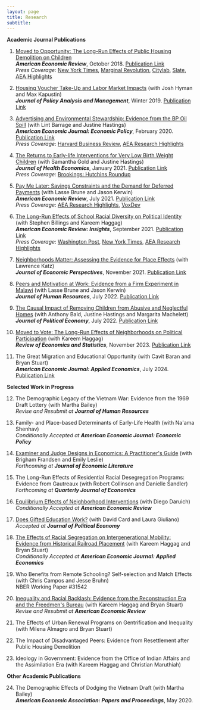 ```yaml
---
layout: page
title: Research
subtitle: 
---
```


<!-- ## Research -->
<!-- ---- -->

**Academic Journal Publications**

1. [Moved to Opportunity: The Long-Run Effects of Public Housing Demolition on Children](http://www.ericchyn.com/files/Chyn_2018_AER_Moved_to_Opportunity.pdf)  
   ***American Economic Review***, October 2018. [Publication Link](https://www.aeaweb.org/articles?id=10.1257/aer.20161352)  
   _Press Coverage_: [New York Times](http://www.nytimes.com/2016/03/27/upshot/growing-up-in-a-bad-neighborhood-does-more-harm-than-we-thought.html), [Marginal Revolution](http://marginalrevolution.com/marginalrevolution/2016/03/americas-poor-move-around-enough.html), [Citylab](http://www.citylab.com/housing/2016/03/what-demolitions-of-chicagos-projects-in-1990-reveal-about-housing-vouchers/475809/), [Slate](http://www.slate.com/blogs/xx_factor/2016/04/08/getting_poor_kids_out_of_poor_neighborhoods_helps_even_more_than_we_thought.html), [AEA Highlights](https://www.aeaweb.org/research/public-housing-demolition-forced-relocation-impact-employment-earnings)

2. [Housing Voucher Take-Up and Labor Market Impacts](http://www.ericchyn.com/files/CHK_2018_JPAM_Housing_Voucher_Take-Up_and_Labor_Market_Impacts.pdf) (with Josh Hyman and Max Kapustin)  
   ***Journal of Policy Analysis and Management***, Winter 2019. [Publication Link](https://onlinelibrary.wiley.com/doi/10.1002/pam.22104)

3. [Advertising and Environmental Stewardship: Evidence from the BP Oil Spill](http://www.ericchyn.com/files/BCH_2020_AEJ_Advertising_and_Environmental_Stewardship.pdf) (with Lint Barrage and Justine Hastings)  
   ***American Economic Journal: Economic Policy***, February 2020. [Publication Link](https://www.aeaweb.org/articles?id=10.1257/pol.20160555)  
   _Press Coverage_: [Harvard Business Review](https://hbr.org/2014/02/study-green-advertising-helped-bp-recover-from-the-deepwater-horizon-spill), [AEA Research Highlights](https://www.aeaweb.org/research/bp-oil-spill-advertising)

4. [The Returns to Early-life Interventions for Very Low Birth Weight Children](http://www.ericchyn.com/files/CGH_2021_JHE_The_Returns_to_Early-life_Interventions.pdf) (with Samantha Gold and Justine Hastings)  
   ***Journal of Health Economics***, January 2021. [Publication Link](https://www.sciencedirect.com/science/article/pii/S0167629620310468)  
   _Press Coverage_: [Brookings: Hutchins Roundup](https://www.brookings.edu/blog/up-front/2019/04/18/hutchins-roundup-early-childhood-health-investments-knowledge-diffusion-and-more/)

5. [Pay Me Later: Savings Constraints and the Demand for Deferred Payments](https://www.ericchyn.com/files/BCK_2021_AER_Pay_Me_Later_Savings_Constraints.pdf) (with Lasse Brune and Jason Kerwin)  
   ***American Economic Review***, July 2021. [Publication Link](https://www.aeaweb.org/articles?id=10.1257/aer.20191657)  
   _Press Coverage_: [AEA Research Highlights](https://www.aeaweb.org/research/deferred-payment-malawi-savings), [VoxDev](https://voxdev.org/topic/finance/overcoming-barriers-savings-through-deferred-wage-payments-evidence-malawi)

6. [The Long-Run Effects of School Racial Diversity on Political Identity](http://www.ericchyn.com/files/BCH_2021_AERI_The_Long-Run_Effects_of_School_Racial_Diversity.pdf) (with Stephen Billings and Kareem Haggag)  
   ***American Economic Review: Insights***, September 2021. [Publication Link](https://www.aeaweb.org/articles?id=10.1257/aeri.20200336)  
   _Press Coverage_: [Washington Post](https://www.washingtonpost.com/business/2020/06/12/white-students-exposed-more-minority-peers-are-less-likely-register-republicans/), [New York Times](https://www.nytimes.com/2021/09/01/opinion/us-multiracial-democracy.html), [AEA Research Highlights](https://www.aeaweb.org/research/school-diversity-political-affiliation)

7. [Neighborhoods Matter: Assessing the Evidence for Place Effects](https://www.nber.org/papers/w28953) (with Lawrence Katz)  
   ***Journal of Economic Perspectives***, November 2021. [Publication Link](https://www.aeaweb.org/articles?id=10.1257/jep.35.4.197)

8. [Peers and Motivation at Work: Evidence from a Firm Experiment in Malawi](http://www.ericchyn.com/files/Brune_Chyn_and_Kerwin_PeerEffects_Latest.pdf) (with Lasse Brune and Jason Kerwin)  
   ***Journal of Human Resources***, July 2022. [Publication Link](http://jhr.uwpress.org/content/57/4/1147.abstract?etoc)


9. [The Causal Impact of Removing Children from Abusive and Neglectful Homes](https://www.ericchyn.com/files/BCHM_2021_Removals.pdf) (with Anthony Bald, Justine Hastings and Margarita Machelett)  
   ***Journal of Political Economy***, July 2022. [Publication Link](https://www.journals.uchicago.edu/doi/10.1086/719856)

10. [Moved to Vote: The Long-Run Effects of Neighborhoods on Political Participation](https://www.nber.org/papers/w26515) (with Kareem Haggag)  
   ***Review of Economics and Statistics***, November 2023. [Publication Link](https://direct.mit.edu/rest/article-abstract/105/6/1596/111514/Moved-to-Vote-The-Long-Run-Effects-of)  

11. The Great Migration and Educational Opportunity (with Cavit Baran and Bryan Stuart)  
   ***American Economic Journal: Applied Economics***, July 2024. [Publication Link](https://www.aeaweb.org/articles?id=10.1257/app.20220079)

**Selected Work in Progress**

12. The Demographic Legacy of the Vietnam War: Evidence from the 1969 Draft Lottery (with Martha Bailey)  
   _Revise and Resubmit at_ ***Journal of Human Resources***

13. Family- and Place-based Determinants of Early-Life Health (with Na'ama Shenhav)  
   _Conditionally Accepted at_ ***American Economic Journal: Economic Policy***

14. [Examiner and Judge Designs in Economics: A Practitioner's Guide](http://www.ericchyn.com/files/CFL_Examiner_Designs_NBER.pdf) (with Brigham Frandsen and Emily Leslie)  
   _Forthcoming at_ ***Journal of Economic Literature***

15. The Long-Run Effects of Residential Racial Desegregation Programs: Evidence from Gautreaux (with Robert Collinson and Danielle Sandler)  
   _Forthcoming at_ ***Quarterly Journal of Economics***

16. [Equilibrium Effects of Neighborhood Interventions](http://www.ericchyn.com/files/CD_Equilibrium_Analysis_Neighborhood_Interventions_20210912.pdf) (with Diego Daruich)  
   _Conditionally Accepted at_ ***American Economic Review***

17. [Does Gifted Education Work?](http://www.ericchyn.com/files/CCG_2024_NBER_Gifted_Education.pdf) (with David Card and Laura Giuliano)  
   _Accepted at_ ***Journal of Political Economy***

18. [The Effects of Racial Segregation on Intergenerational Mobility: Evidence from Historical Railroad Placement](http://www.ericchyn.com/files/CHS_Segregation_Mobility_NBER.pdf) (with Kareem Haggag and Bryan Stuart)  
   _Conditionally Accepted at_ ***American Economic Journal: Applied Economics***

19. Who Benefits from Remote Schooling? Self-selection and Match Effects (with Chris Campos and Jesse Bruhn)  
   NBER Working Paper #31542

20. [Inequality and Racial Backlash: Evidence from the Reconstruction Era and the Freedmen's Bureau](http://www.ericchyn.com/files/CHS_Freedmen_NBER.pdf) (with Kareem Haggag and Bryan Stuart)  
   _Revise and Resubmit at_ ***American Economic Review***

21. The Effects of Urban Renewal Programs on Gentrification and Inequality (with Milena Almagro and Bryan Stuart)

22. The Impact of Disadvantaged Peers: Evidence from Resettlement after Public Housing Demolition
    
23. Ideology in Government: Evidence from the Office of Indian Affairs and the Assimilation Era (with Kareem Haggag and Christian Maruthiah)

**Other Academic Publications**

24. The Demographic Effects of Dodging the Vietnam Draft (with Martha Bailey)  
   ***American Economic Association: Papers and Proceedings***, May 2020.

